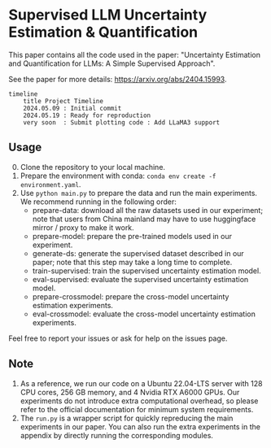 # Supervised LLM Uncertainty Estimation & Quantification

This paper contains all the code used in the paper: "Uncertainty Estimation and Quantification for LLMs: A Simple Supervised Approach".

See the paper for more details: https://arxiv.org/abs/2404.15993.

```mermaid
timeline
    title Project Timeline
    2024.05.09 : Initial commit
    2024.05.19 : Ready for reproduction
    very soon  : Submit plotting code : Add LLaMA3 support
```

## Usage

0. Clone the repository to your local machine.
1. Prepare the environment with conda: `conda env create -f environment.yaml`.
2. Use `python main.py` to prepare the data and run the main experiments. We recommend running in the following order:
    - prepare-data: download all the raw datasets used in our experiment; note that users from China mainland may have to use huggingface mirror / proxy to make it work.
    - prepare-model: prepare the pre-trained models used in our experiment.
    - generate-ds: generate the supervised dataset described in our paper; note that this step may take a long time to complete.
    - train-supervised: train the supervised uncertainty estimation model.
    - eval-supervised: evaluate the supervised uncertainty estimation model.
    - prepare-crossmodel: prepare the cross-model uncertainty estimation experiments.
    - eval-crossmodel: evaluate the cross-model uncertainty estimation experiments.

Feel free to report your issues or ask for help on the issues page.
    
## Note

1. As a reference, we run our code on a Ubuntu 22.04-LTS server with 128 CPU cores, 256 GB memory, and 4 Nvidia RTX A6000 GPUs. Our experiments do not introduce extra computational overhead, so please refer to the official documentation for minimum system requirements.
2. The `run.py` is a wrapper script for quickly repreducing the main experiments in our paper. You can also run the extra experiments in the appendix by directly running the corresponding modules.